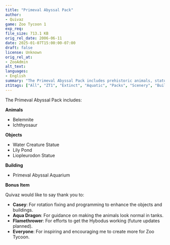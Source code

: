 ```yaml
---
title: "Primeval Abyssal Pack"
author: 
- Quivaz
game: Zoo Tycoon 1
exp_req:
file_size: 713.1 KB
orig_rel_date: 2006-06-11
date: 2025-01-07T15:00:00-07:00
draft: false
license: Unknown
orig_rel_at: 
- ZooAdmin
alt_text: 
languages:
- English
summary: "The Primeval Abyssal Pack includes prehistoric animals, statues, and the Primeval Abyssal Aquarium."
zt1tags: ["All", "ZT1", "Extinct", "Aquatic", "Packs", "Scenery", "Buildings", "Animals", "Objects"]
---
```


The Primeval Abyssal Pack includes:

**Animals**  
- Belemnite  
- Ichthyosaur  

**Objects**  
- Water Creature Statue  
- Lily Pond  
- Liopleurodon Statue  

**Building**  
- Primeval Abyssal Aquarium  

**Bonus Item**

Quivaz would like to say thank you to:  
- **Casey**: For rotation fixing and programming to enhance the objects and buildings.  
- **Aqua Dragon**: For guidance on making the animals look normal in tanks.  
- **Flamethrower**: For efforts to get the Hybodus working (future updates planned).  
- **Everyone**: For inspiring and encouraging me to create more for Zoo Tycoon.
